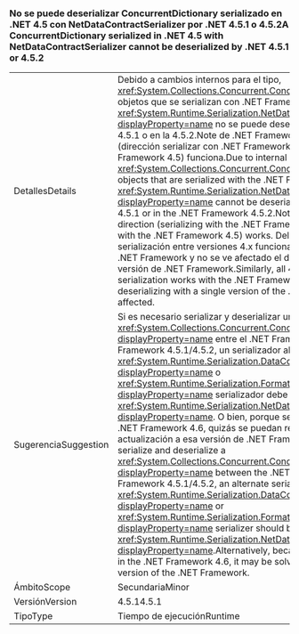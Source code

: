### <a name="a-concurrentdictionary-serialized-in-net-45-with-netdatacontractserializer-cannot-be-deserialized-by-net-451-or-452"></a><span data-ttu-id="8e91c-101">No se puede deserializar ConcurrentDictionary serializado en .NET 4.5 con NetDataContractSerializer por .NET 4.5.1 o 4.5.2</span><span class="sxs-lookup"><span data-stu-id="8e91c-101">A ConcurrentDictionary serialized in .NET 4.5 with NetDataContractSerializer cannot be deserialized by .NET 4.5.1 or 4.5.2</span></span>

|   |   |
|---|---|
|<span data-ttu-id="8e91c-102">Detalles</span><span class="sxs-lookup"><span data-stu-id="8e91c-102">Details</span></span>|<span data-ttu-id="8e91c-103">Debido a cambios internos para el tipo, <xref:System.Collections.Concurrent.ConcurrentDictionary%602> objetos que se serializan con .NET Framework 4.5 con el <xref:System.Runtime.Serialization.NetDataContractSerializer?displayProperty=name> no se puede deserializar en .NET Framework 4.5.1 o en la 4.5.2.Note de .NET Framework es móvil en el otro (dirección serializar con .NET Framework 4.5 y deserializar con .NET Framework 4.5) funciona.</span><span class="sxs-lookup"><span data-stu-id="8e91c-103">Due to internal changes to the type, <xref:System.Collections.Concurrent.ConcurrentDictionary%602> objects that are serialized with the .NET Framework 4.5 using the <xref:System.Runtime.Serialization.NetDataContractSerializer?displayProperty=name> cannot be deserialized in the .NET Framework 4.5.1 or in the .NET Framework 4.5.2.Note that moving in the other direction (serializing with the .NET Framework 4.5.x and deserializing with the .NET Framework 4.5) works.</span></span> <span data-ttu-id="8e91c-104">Del mismo modo, toda la serialización entre versiones 4.x funciona con el 4.6.Serializing de .NET Framework y no se ve afectado el deserializar con una única versión de .NET Framework.</span><span class="sxs-lookup"><span data-stu-id="8e91c-104">Similarly, all 4.x cross-version serialization works with the .NET Framework 4.6.Serializing and deserializing with a single version of the .NET Framework is not affected.</span></span>|
|<span data-ttu-id="8e91c-105">Sugerencia</span><span class="sxs-lookup"><span data-stu-id="8e91c-105">Suggestion</span></span>|<span data-ttu-id="8e91c-106">Si es necesario serializar y deserializar un <xref:System.Collections.Concurrent.ConcurrentDictionary%602?displayProperty=name> entre el .NET Framework 4.5 y .NET Framework 4.5.1/4.5.2, un serializador alternativo, como el <xref:System.Runtime.Serialization.DataContractSerializer?displayProperty=name> o <xref:System.Runtime.Serialization.Formatters.Binary.BinaryFormatter?displayProperty=name> serializador debe usarse en lugar de la <xref:System.Runtime.Serialization.NetDataContractSerializer?displayProperty=name>. O bien, porque se trata este problema en .NET Framework 4.6, quizás se puedan resolver mediante la actualización a esa versión de .NET Framework.</span><span class="sxs-lookup"><span data-stu-id="8e91c-106">If it is necessary to serialize and deserialize a <xref:System.Collections.Concurrent.ConcurrentDictionary%602?displayProperty=name> between the .NET Framework 4.5 and .NET Framework 4.5.1/4.5.2, an alternate serializer like the <xref:System.Runtime.Serialization.DataContractSerializer?displayProperty=name> or <xref:System.Runtime.Serialization.Formatters.Binary.BinaryFormatter?displayProperty=name> serializer should be used instead of the <xref:System.Runtime.Serialization.NetDataContractSerializer?displayProperty=name>.Alternatively, because this issue is addressed in the .NET Framework 4.6, it may be solved by upgrading to that version of the .NET Framework.</span></span>|
|<span data-ttu-id="8e91c-107">Ámbito</span><span class="sxs-lookup"><span data-stu-id="8e91c-107">Scope</span></span>|<span data-ttu-id="8e91c-108">Secundaria</span><span class="sxs-lookup"><span data-stu-id="8e91c-108">Minor</span></span>|
|<span data-ttu-id="8e91c-109">Versión</span><span class="sxs-lookup"><span data-stu-id="8e91c-109">Version</span></span>|<span data-ttu-id="8e91c-110">4.5.1</span><span class="sxs-lookup"><span data-stu-id="8e91c-110">4.5.1</span></span>|
|<span data-ttu-id="8e91c-111">Tipo</span><span class="sxs-lookup"><span data-stu-id="8e91c-111">Type</span></span>|<span data-ttu-id="8e91c-112">Tiempo de ejecución</span><span class="sxs-lookup"><span data-stu-id="8e91c-112">Runtime</span></span>|

